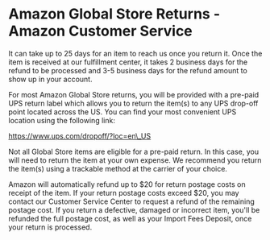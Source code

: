 # Amazon Global Store Returns - Amazon Customer Service
It can take up to 25 days for an item to reach us once you return it. Once the item is received at our fulfillment center, it takes 2 business days for the refund to be processed and 3-5 business days for the refund amount to show up in your account.

For most Amazon Global Store returns, you will be provided with a pre-paid UPS return label which allows you to return the item(s) to any UPS drop-off point located across the US. You can find your most convenient UPS location using the following link:

https://www.ups.com/dropoff/?loc=en\_US

Not all Global Store items are eligible for a pre-paid return. In this case, you will need to return the item at your own expense. We recommend you return the item(s) using a trackable method at the carrier of your choice.

Amazon will automatically refund up to $20 for return postage costs on receipt of the item. If your return postage costs exceed $20, you may contact our Customer Service Center to request a refund of the remaining postage cost. If you return a defective, damaged or incorrect item, you'll be refunded the full postage cost, as well as your Import Fees Deposit, once your return is processed.